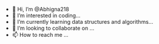 - 👋 Hi, I’m @Abhigna218
- 👀 I’m interested in coding...
- 🌱 I’m currently learning data structures and algorithms...
- 💞️ I’m looking to collaborate on ...
- 📫 How to reach me ...

<!---
Abhigna218/Abhigna218 is a ✨ special ✨ repository because its `README.md` (this file) appears on your GitHub profile.
You can click the Preview link to take a look at your changes.
--->
